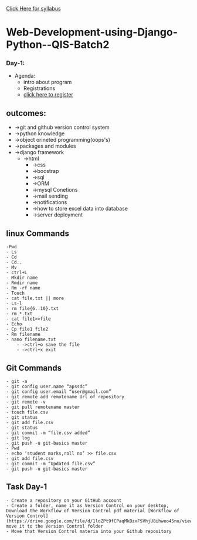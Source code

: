 [Click Here for syllabus](https://drive.google.com/file/d/1OnBUWHxKIa0ixTU8uKrWTGCE7HB3PbGl/view)

# Web-Development-using-Django-Python--QIS-Batch2

### Day-1:
 - Agenda:
   - intro about program
   - Registrations
    - [click here to register](http://engineering.apssdc.in/)
 ## outcomes:
 - ->git and github version control system
 - ->python knowledge
 - ->object orineted programming(oops's)
 - ->packages and modules
 - ->django framework
    - ->html
	    - ->css
	    - ->boostrap
	    - ->sql
	    - ->ORM
	    - ->mysql Conetions
	    - ->mail sending
	    - ->notifications
	    - ->how to store excel data into database
	    - ->server deployment



## linux Commands
	-Pwd
	- Ls
	- Cd
	- Cd..
	- Mv
	- ctrl+L
	- Mkdir name
	- Rmdir name
	- Rm -rf name
	- Touch
	- cat file.txt || more
	- Ls-l
	- rm file{6..10}.txt
	- rm *.txt
	- cat file1>>file
	- Echo
	- Cp file1 file2
	- Rm filename
	- nano filename.txt
		- ->ctrl+o save the file
		- ->ctrl+x exit
## Git Commands
	- git -a
	- git config user.name “apssdc”
	- git config user.email “user@gmail.com”
	- git remote add remotename Url of repository
	- git remote -v
	- git pull remotename master
	- touch file.csv
	- git status
	- git add file.csv
	- git status
	- git commit -m “file.csv added”
	- git log
	- git push -u git-basics master
	- Pwd
	- echo ‘student marks,roll no’ >> file.csv
	- git add file.csv
	- git commit -m “Updated file.csv”
	- git push -u git-basics master
	
## Task Day-1
	- Create a repository on your GitHub account 
	- Create a folder, name it as Version Control on your desktop, Download the Workflow of Version Control pdf material [Workflow of Version Control](https://drive.google.com/file/d/1loZPt9fCPaqMkBzxFSVhjU8ihweo45nu/view), move it to the Version Control folder 
	- Move that Version Control materia into your Github repository




